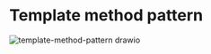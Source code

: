 # Template method pattern

![template-method-pattern drawio](https://user-images.githubusercontent.com/22806253/192146632-ee800467-122f-4995-842c-a828b2a06b8f.png)
